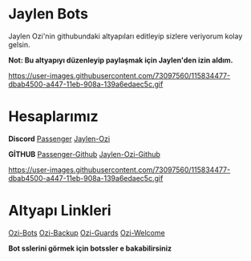 # Jaylen Bots

Jaylen Ozi'nin githubundaki altyapıları editleyip sizlere veriyorum kolay gelsin.

**Not: Bu altyapıyı düzenleyip paylaşmak için Jaylen'den izin aldım.**

https://user-images.githubusercontent.com/73097560/115834477-dbab4500-a447-11eb-908a-139a6edaec5c.gif

# Hesaplarımız
__Discord__
[Passenger](https://discord.com/users/798257622033367070)
[Jaylen-Ozi](https://discord.com/users/612688335944679600)

__GİTHUB__
[Passenger-Github](https://github.com/Passengerrr)
[Jaylen-Ozi-Github](https://github.com/JaylenOzi)

https://user-images.githubusercontent.com/73097560/115834477-dbab4500-a447-11eb-908a-139a6edaec5c.gif

# Altyapı Linkleri

[Ozi-Bots](https://github.com/JaylenOzi/Ozi-Bots)
[Ozi-Backup](https://github.com/JaylenOzi/Ozi-Backup)
[Ozi-Guards](https://github.com/JaylenOzi/Ozi-Guards)
[Ozi-Welcome](https://github.com/JaylenOzi/Ozi-Welcome)

**Bot sslerini görmek için botssler e bakabilirsiniz**